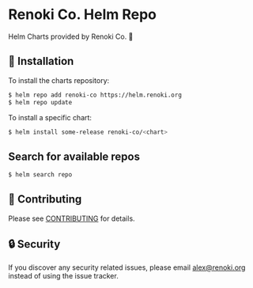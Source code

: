 Renoki Co. Helm Repo
====================

Helm Charts provided by Renoki Co. 🚀

## 🚀 Installation

To install the charts repository:

```bash
$ helm repo add renoki-co https://helm.renoki.org
$ helm repo update
```

To install a specific chart:

```bash
$ helm install some-release renoki-co/<chart>
```

## Search for available repos

```bash
$ helm search repo
```

## 🤝 Contributing

Please see [CONTRIBUTING](CONTRIBUTING.md) for details.

## 🔒  Security

If you discover any security related issues, please email alex@renoki.org instead of using the issue tracker.
